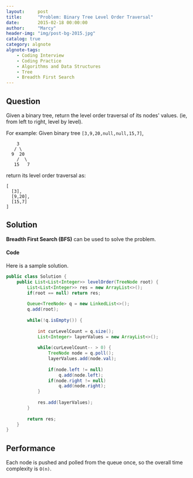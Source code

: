 ```yaml
---
layout:     post
title:      "Problem: Binary Tree Level Order Traversal"
date:       2015-02-18 00:00:00
author:     "Marcy"
header-img: "img/post-bg-2015.jpg"
catalog: true
category: algnote
algnote-tags:
    - Coding Interview
    - Coding Practice
    - Algorithms and Data Structures
    - Tree
    - Breadth First Search
---
```


## Question

Given a binary tree, return the level order traversal of its nodes' values. (ie, from left to right, level by level).

For example:
Given binary tree `[3,9,20,null,null,15,7]`,
```
    3
   / \
  9  20
    /  \
   15   7
```
return its level order traversal as:
```
[
  [3],
  [9,20],
  [15,7]
]
```


## Solution

**Breadth First Search (BFS)** can be used to solve the problem.

#### Code

Here is a sample solution.

```java
public class Solution {
    public List<List<Integer>> levelOrder(TreeNode root) {
        List<List<Integer>> res = new ArrayList<>();
        if(root == null) return res;
        
        Queue<TreeNode> q = new LinkedList<>();
        q.add(root);
        
        while(!q.isEmpty()) {
            
            int curLevelCount = q.size();
            List<Integer> layerValues = new ArrayList<>();
            
            while(curLevelCount-- > 0) {
                TreeNode node = q.poll();
                layerValues.add(node.val);
                
                if(node.left != null) 
                    q.add(node.left);
                if(node.right != null) 
                    q.add(node.right);
            }
            
            res.add(layerValues);
        }
        
        return res;
    }
}
```

## Performance

Each node is pushed and polled from the queue once, so the overall time complexity is `O(n)`.
